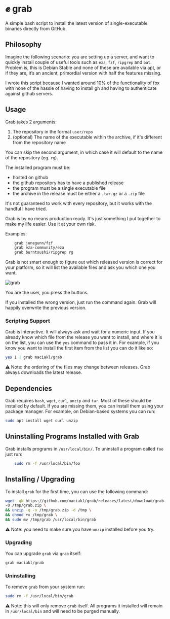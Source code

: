 # ✊ grab

A simple bash script to install the latest version of single-executable binaries directly from GitHub.

## Philosophy

Imagine the following scenario: you are setting up a server, and want to quickly install couple of useful tools such as `eza`, `fzf`, `ripgrep` and `bat`. Problem is, this is Debian Stable and none of these are available via apt, or if they are, it’s an ancient, primordial version with half the features missing.

I wrote this script because I wanted around 10% of the functionality of [fox](https://www.getfox.sh/) with none of the hassle of having to install gh and having to authenticate against github servers.

## Usage

Grab takes 2 arguments:

1. The repository in the format `user/repo`
3. (optional) The name of the executable within the archive, if it's different from the repository name

You can skip the second argument, in which case it will default to the name of the repository (eg. `rg`).

The installed program must be:

- hosted on github
- the github repository has to have a published release
- the program must be a single executable file
- the archive in the release must be either a `.tar.gz` or a `.zip` file

It's not guaranteed to work with every repository, but it works with the handful I have tried. 

Grab is by no means production ready. It's just something I put together to make my life easier. Use it at your own risk.

Examples:

```bash
    grab junegunn/fzf
    grab eza-community/eza
    grab burntsushi/ripgrep rg
```
Grab is not smart enough to figure out which released version is correct for your platform, so it will list the available files and ask you which one you want.

![grab](https://github.com/user-attachments/assets/1a79c91f-a687-4858-bee1-9621373d0c2c)

You are the user, you press the buttons.

If you installed the wrong version, just run the command again. Grab will happily overwrite the previous version.

### Scripting Support

Grab is interactive. It will always ask and wait for a numeric input. If you already know which file from the release you want to install, and where it is on the list, you can use the `yes` command to pass it in. For example, if you know you want to install the first item from the list you can do it like so:

```bash
yes 1 | grab maciakl/grab
```

⚠️ Note: the ordering of the files may change between releases. Grab always downloads the latest release.

## Dependencies

Grab requires `bash`, `wget`, `curl`, `unzip` and `tar`. Most of these should be installed by default. If you are missing them, you can install them using your package manager. For example, on Debian-based systems you can run:

```bash
sudo apt install wget curl unzip
```


## Uninstalling Programs Installed with Grab

Grab installs programs in `/usr/local/bin/`. To uninstall a program called `foo` just run:

```bash
    sudo rm -f /usr/local/bin/foo
```


## Installing / Upgrading

To install `grab` for the first time, you can use the following command:

```bash
wget -qN https://github.com/maciakl/grab/releases/latest/download/grab-0.2.9.zip \
-O /tmp/grab.zip \
&& unzip -q -o /tmp/grab.zip -d /tmp \
&& chmod +x /tmp/grab \
&& sudo mv /tmp/grab /usr/local/bin/grab
```

⚠️ Note: you need to make sure you have `unzip` installed before you try.

### Upgrading

You can upgrade `grab` via `grab` itself:

```bash
grab maciakl/grab
```

### Uninstalling

To remove `grab` from your system run:

```bash
sudo rm -f /usr/local/bin/grab
```

⚠️ Note: this will only remove `grab` itself. All programs it installed will remain in `/usr/local/bin` and will need to be purged manually.
